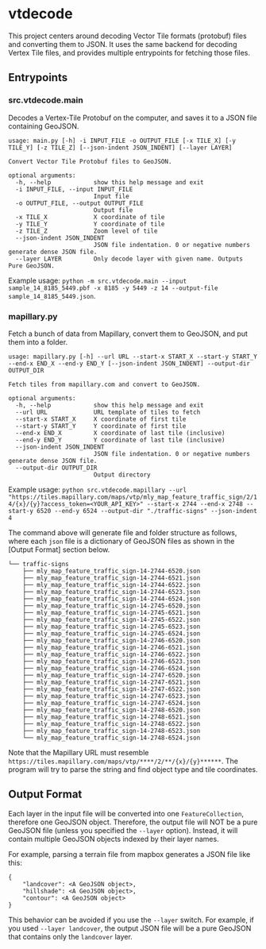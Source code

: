 # vtdecode

This project centers around decoding Vector Tile formats (protobuf) files and converting them to JSON. It uses the same backend for decoding Vertex Tile files, and provides multiple entrypoints for fetching those files.

## Entrypoints

### src.vtdecode.main
Decodes a Vertex-Tile Protobuf on the computer, and saves it to a JSON file containing GeoJSON.

```
usage: main.py [-h] -i INPUT_FILE -o OUTPUT_FILE [-x TILE_X] [-y TILE_Y] [-z TILE_Z] [--json-indent JSON_INDENT] [--layer LAYER]

Convert Vector Tile Protobuf files to GeoJSON.

optional arguments:
  -h, --help            show this help message and exit
  -i INPUT_FILE, --input INPUT_FILE
                        Input file
  -o OUTPUT_FILE, --output OUTPUT_FILE
                        Output file
  -x TILE_X             X coordinate of tile
  -y TILE_Y             Y coordinate of tile
  -z TILE_Z             Zoom level of tile
  --json-indent JSON_INDENT
                        JSON file indentation. 0 or negative numbers generate dense JSON file.
  --layer LAYER         Only decode layer with given name. Outputs Pure GeoJSON.
```

Example usage: `python -m src.vtdecode.main --input sample_14_8185_5449.pbf -x 8185 -y 5449 -z 14 --output-file sample_14_8185_5449.json`.

### mapillary.py
Fetch a bunch of data from Mapillary, convert them to GeoJSON, and put them into a folder.

```
usage: mapillary.py [-h] --url URL --start-x START_X --start-y START_Y --end-x END_X --end-y END_Y [--json-indent JSON_INDENT] --output-dir OUTPUT_DIR

Fetch tiles from mapillary.com and convert to GeoJSON.

optional arguments:
  -h, --help            show this help message and exit
  --url URL             URL template of tiles to fetch
  --start-x START_X     X coordinate of first tile
  --start-y START_Y     Y coordinate of first tile
  --end-x END_X         X coordinate of last tile (inclusive)
  --end-y END_Y         Y coordinate of last tile (inclusive)
  --json-indent JSON_INDENT
                        JSON file indentation. 0 or negative numbers generate dense JSON file.
  --output-dir OUTPUT_DIR
                        Output directory
```

Example usage: `python src.vtdecode.mapillary --url "https://tiles.mapillary.com/maps/vtp/mly_map_feature_traffic_sign/2/14/{x}/{y}?access_token=<YOUR_API_KEY>" --start-x 2744 --end-x 2748 --start-y 6520 --end-y 6524 --output-dir "./traffic-signs" --json-indent 4`

The command above will generate file and folder structure as follows, where each `json` file is a dictionary of GeoJSON files as shown in the [Output Format] section below.
```
└── traffic-signs
    ├── mly_map_feature_traffic_sign-14-2744-6520.json
    ├── mly_map_feature_traffic_sign-14-2744-6521.json
    ├── mly_map_feature_traffic_sign-14-2744-6522.json
    ├── mly_map_feature_traffic_sign-14-2744-6523.json
    ├── mly_map_feature_traffic_sign-14-2744-6524.json
    ├── mly_map_feature_traffic_sign-14-2745-6520.json
    ├── mly_map_feature_traffic_sign-14-2745-6521.json
    ├── mly_map_feature_traffic_sign-14-2745-6522.json
    ├── mly_map_feature_traffic_sign-14-2745-6523.json
    ├── mly_map_feature_traffic_sign-14-2745-6524.json
    ├── mly_map_feature_traffic_sign-14-2746-6520.json
    ├── mly_map_feature_traffic_sign-14-2746-6521.json
    ├── mly_map_feature_traffic_sign-14-2746-6522.json
    ├── mly_map_feature_traffic_sign-14-2746-6523.json
    ├── mly_map_feature_traffic_sign-14-2746-6524.json
    ├── mly_map_feature_traffic_sign-14-2747-6520.json
    ├── mly_map_feature_traffic_sign-14-2747-6521.json
    ├── mly_map_feature_traffic_sign-14-2747-6522.json
    ├── mly_map_feature_traffic_sign-14-2747-6523.json
    ├── mly_map_feature_traffic_sign-14-2747-6524.json
    ├── mly_map_feature_traffic_sign-14-2748-6520.json
    ├── mly_map_feature_traffic_sign-14-2748-6521.json
    ├── mly_map_feature_traffic_sign-14-2748-6522.json
    ├── mly_map_feature_traffic_sign-14-2748-6523.json
    └── mly_map_feature_traffic_sign-14-2748-6524.json
```

Note that the Mapillary URL must resemble `https://tiles.mapillary.com/maps/vtp/****/2/**/{x}/{y}******`. The program will try to parse the string and find object type and tile coordinates.

## Output Format
Each layer in the input file will be converted into one `FeatureCollection`, therefore one GeoJSON object. Therefore, the output file will NOT be a pure GeoJSON file (unless you specified the `--layer` option). Instead, it will contain multiple GeoJSON objects indexed by their layer names.

For example, parsing a terrain file from mapbox generates a JSON file like this:
```
{
    "landcover": <A GeoJSON object>,
    "hillshade": <A GeoJSON object>,
    "contour": <A GeoJSON object>
}
```

This behavior can be avoided if you use the `--layer` switch. For example, if you used `--layer landcover`, the output JSON file will be a pure GeoJSON that contains only the `landcover` layer.